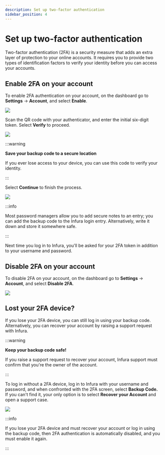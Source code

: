 ```yaml
---
description: Set up two-factor authentication
sidebar_position: 4
---
```


# Set up two-factor authentication

Two-factor authentication (2FA) is a security measure that adds an extra layer of protection to
your online accounts. It requires you to provide two types of identification factors to verify your
identity before you can access your accounts.

## Enable 2FA on your account

To enable 2FA authentication on your account, on the dashboard go to **Settings** -> **Account**, and
select **Enable**.

<div class="left-align-container">
  <div class="img-large">
    <img
      src={require("../../images/enable2fa.png").default}
    />
  </div>
</div>

Scan the QR code with your authenticator, and enter the initial six-digit token. Select **Verify** to proceed.

<div class="left-align-container">
  <div class="img-medium">
    <img
      src={require("../../images/enter_token.png").default}
    />
  </div>
</div>

:::warning

**Save your backup code to a secure location**

If you ever lose access to your device, you can use this code to verify your identity.

:::

Select **Continue** to finish the process.

<div class="left-align-container">
  <div class="img-medium">
    <img
      src={require("../../images/backup_code.png").default}
    />
  </div>
</div>

:::info

Most password managers allow you to add secure notes to an entry; you can add the backup code to the
Infura login entry. Alternatively, write it down and store it somewhere safe.

:::

Next time you log in to Infura, you'll be asked for your 2FA token in addition to your username and password.

## Disable 2FA on your account

To disable 2FA on your account, on the dashboard go to **Settings** -> **Account**, and select **Disable 2FA**.

<div class="left-align-container">
  <div class="img-medium">
    <img
      src={require("../../images/disable2fa.png").default}
    />
  </div>
</div>

## Lost your 2FA device?

If you lose your 2FA device, you can still log in using your backup code. Alternatively, you can recover your account by raising a support request with Infura.

:::warning

**Keep your backup code safe!**

If you raise a support request to recover your account, Infura support must confirm that you're the owner of the account.

:::

To log in without a 2FA device, log in to Infura with your username and password, and when confronted with the 2FA screen, select **Backup Code.** If you can't find it, your only option is to select **Recover your Account** and open a support case.

<div class="left-align-container">
  <div class="img-small">
    <img
      src={require("../../images/login2FA.png").default}
    />
  </div>
</div>

:::info

If you lose your 2FA device and must recover your account or log in using the backup code, then 2FA authentication is automatically disabled, and you must enable it again.

:::
